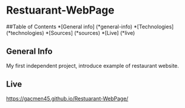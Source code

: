 # Restuarant-WebPage

##Table of Contents
*[General info] (*general-info)
*[Technologies] (*technologies)
*[Sources] (*sources)
*[Live] (*live)

## General Info
My first independent project, introduce example of restaurant website.

## Live
https://gacmen45.github.io/Restuarant-WebPage/



